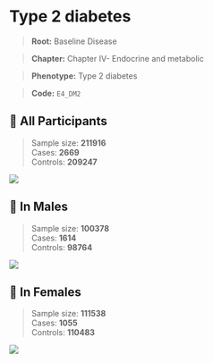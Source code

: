 # Type 2 diabetes

> **Root:** Baseline Disease  

> **Chapter:** Chapter IV- Endocrine and metabolic  

> **Phenotype:** Type 2 diabetes  

> **Code:** `E4_DM2`

## 🧪 All Participants  
> Sample size: **211916**  
> Cases: **2669**  
> Controls: **209247**
<img src="/Disease/Figures/ALL/Baseline/E4_DM2.png"/>
<CsvTable src="/public/Disease/Data/ALL/Baseline/LG_E4_DM2.csv" label="🔍 View full results" />

## 👨 In Males  
> Sample size: **100378**  
> Cases: **1614**  
> Controls: **98764**
<img src="/Disease/Figures/Male/Baseline/E4_DM2.png"/>
<CsvTable src="/public/Disease/Data/Male/Baseline/LG_E4_DM2.csv" label="🔍 View full results" />

## 👩 In Females  
> Sample size: **111538**  
> Cases: **1055**  
> Controls: **110483**
<img src="/Disease/Figures/Female/Baseline/E4_DM2.png"/>
<CsvTable src="/public/Disease/Data/Female/Baseline/LG_E4_DM2.csv" label="🔍 View full results" />
